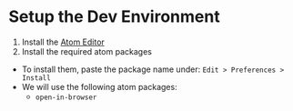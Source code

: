 # Setup the Dev Environment

1. Install the [Atom Editor](https://atom.io/)
2. Install the required atom packages
  * To install them, paste the package name under: `Edit > Preferences > Install`
  * We will use the following atom packages:
    * `open-in-browser`
